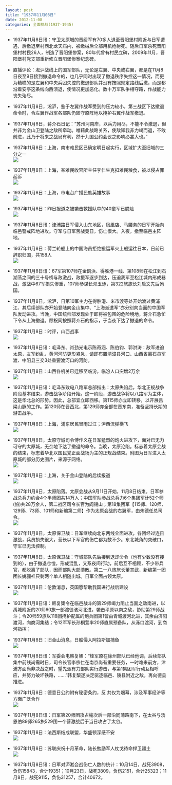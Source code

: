 ```yaml
---
layout: post
title: "1937年11月08日"
date: 2012-11-08
categories: 全面抗战(1937-1945)
---
```


<meta name="referrer" content="no-referrer" />

- 1937年11月8日讯：守卫太原城的晋绥军有70多人退至晋阳堡村附近与日军遭遇，后撤退至村西北龙天庙内，被缴械后全部用机枪射死。随后日军杀死晋阳堡村村民26人，制造了晋阳堡惨案，80年代曾有村民立碑，2009年11月，晋阳堡村党支部重新修立晋阳堡惨案纪念碑。   

- 直播评论：淞沪战线上的国军部队，无论是左翼、中央或右翼，都是在11月8日夜至9日接到撤退命令的，也几乎同时出现了撤退秩序失控这一情况，而更为糟糕的是左翼和中央兵团失控的撤退部队并没有按照规定路线后撤，而是都沿着安亭这条线向西溃退，使情况更加恶化。数十万军队争相夺路，作战能力丧失殆尽。 

- 1937年11月8日，淞沪，鉴于左翼作战军受到的压力较小，第三战区下达撤退命令时，令左翼作战军各部队仍固守原阵地以掩护右翼作战军撤退。 

- 1937年11月8日，蒋介石日记：“苏州河南岸，以兵力用尽，不能不令撤退，但并非为金山卫登陆之敌所牵动。唯藉此战略关系，使敌知我非力竭而退，不敢前进，此乃于将来之战局有利，然于九国公约会议之影响必甚大也。”   

- 1937年11月8日：上海，南市难民区已确定明日起实行，区域扩大至旧城的三分之一 <br/><img src="https://ww4.sinaimg.cn/large/aca367d8jw1dynurhjje9j.jpg" />

- 1937年11月8日：上海，某难民收容所主任李仁生克扣难民粮食，被以侵占罪起诉 <br/><img src="https://ww2.sinaimg.cn/large/aca367d8jw1dynt108j6ej.jpg" />

- 1937年11月8日：上海，市电台广播民族英雄故事 <br/><img src="https://ww1.sinaimg.cn/large/aca367d8jw1dynrauipfrj.jpg" />

- 1937年11月8日：昨日报道之被袭击救援队中的40童军已脱险 <br/><img src="https://ww4.sinaimg.cn/large/aca367d8jw1dynpk6c3ysj.jpg" />

- 1937年11月8日讯：津浦路日军侵入山东地区，凤凰店、马腰务的日军开始向临邑警戒阵地进攻。守军与日军苦战竟日，伤亡很大。入夜，撤至临邑主阵地。 

- 1937年11月8日：荷兰轮船上的中国海员拒绝搬运军火上船运往日本，日前已辞职归国，共158人 <br/><img src="https://ww3.sinaimg.cn/large/aca367d8jw1dynnturqx4j.jpg" />

- 1937年11月8日讯：67军第107师在金鹤浜、得胜港一线、第108师在松江到石湖荡之间的三十号桥与敌激战，敌援军逐步到达，压迫我军至松江城内形成巷战，激战中67军损失惨重，107师参谋长邓玉琢，第322旅旅长刘启文先后殉国。 

- 1937年11月8日，淞沪，日第10军主力在得胜港、米市渡等处开始渡过黄浦江、其后续部队亦开始登陆向金山集中、“上海派遣军”亦分别向当面的中国军队发动进攻。当晚，中国统帅部发现处于即将被包围的危险境地，蒋介石急忙下令从上海撤退。顾祝同按照蒋介石的指示，于当夜下达了撤退的命令。 

- 1937年11月8日：时评，山西战事 <br/><img src="https://ww1.sinaimg.cn/large/aca367d8jw1dynm36z7thj.jpg" />

- 1937年11月8日讯：毛泽东、肖劲光电示陈奇涵、陈伯钧、郭洪涛：敌军进迫太原，友军纷乱，黄河河防更形紧急，请即布置清漳县河口、山西省离石县军渡、中阳县三交3处重要渡河口的河防。 

- 1937年11月8日：山西各机关已迁移至临汾，临汾人口突增2万余 <br/><img src="https://ww1.sinaimg.cn/large/aca367d8jw1dynkd4ucasj.jpg" />

- 1937年11月8日讯：毛泽东致电八路军总部指出：太原失陷后，华北正规战争阶段基本结束，游击战争阶段开始。这一阶段，游击战争将以八路军为主体，这是华北总的形势。因此，总部宜立即西移。第115师亦立即转移，以开展吕梁山脉的工作。第120师在晋西北，第129师亦全部在晋东南，准备坚持长期的游击战争。 

- 1937年11月8日：上海，浦东居民冒雨过江；沪西流弹横飞 <br/><img src="https://ww1.sinaimg.cn/large/aca367d8jw1dynimqa7d3j.jpg" />

- 1937年11月8日，太原守城司令傅作义在日军猛烈的炮火进攻下，面对已无力可守的太原城，无奈地下达了撤退的命令。当晚，太原沦陷。标志着太原会战的结束，标志着华北以国民党正面战场为主的正规战结束。附图为日军进入太原城的部分历史图片，来源于网络。 <br/><img src="https://ww2.sinaimg.cn/large/aca367d8jw1dynh914yi6j.jpg" />

- 1937年11月8日：上海，关于金山登陆的后续报道 <br/><img src="https://ww3.sinaimg.cn/large/aca367d8jw1dyngvzfek8j.jpg" />

- 1937年11月8日，太原陷落。太原会战从9月11日开始，11月8日结束。日军参战总兵力约合4个半师团共14万人；中国军队参战总兵力6个集团军计52个师(旅)共28万余人，第二战区司令长官为阎锡山；第18集团军【115师、120师、129师、73师、101师和新编第二师】作为太原会战的右翼军，由朱德任总司令。 <br/><img src="https://ww1.sinaimg.cn/large/aca367d8jw1dyng133gikj.jpg" />

- 1937年11月8日，太原保卫战：日军继续向北东两线全面进攻，各团经过连日激战，兵员损失很大，营长以下军官的伤亡都为数不少。东北城角的突破口，守军已无法控制。 

- 1937年11月8日，太原保卫战：守城部队先后接到退却命令（也有少数没有接到的），由于撤退仓惶，形成混乱，又系夜间行动，前后互不相顾，不少带兵官，都脱离了部队，因而部队大部溃散。第二一八旅旅长董其武，新编第一团团长姚骊祥只剩两个单人相随出城。日军全面占领太原。 

- 1937年11月8日：伦敦消息，英国愿帮助我国进行战后建设 <br/><img src="https://ww2.sinaimg.cn/large/aca367d8jw1dynf5zxdkrj.jpg" />

- 1937年11月8日讯：韩复榘令在临邑战斗的第29师竭力阻止当面之敌南进，以禹城附近的20师60旅一部渡徒骇河北进，袭击平原以南之敌，协助第29师战斗；令20师59旅以118团掩护配属的炮兵团第1营由青城渡河北进，其余由济阳渡河，向商河集结；令12军军长孙桐萱率20师直属预备队，从泺口渡河，到商河指挥； 

- 1937年11月8日：旧金山消息，日船侵入阿拉斯加捕鱼 <br/><img src="https://ww3.sinaimg.cn/large/aca367d8jw1dyndfb9odhj.jpg" />

- 1937年11月8日讯：军委会电韩复榘：“桂军原在徐州部队已经他调，后续部队集中前线尚需时日，司令长官李宗仁在南京尚有重要任务，一时难来前方，津浦方面尚非决战之时，望先派有力部队实行游击，与第1集团军行动互相呼应，并努力破坏铁路，......”韩复榘遂决定驱逐临邑、陵县附近之敌，再向德县推进。 

- 1937年11月8日：德意日公约附有秘密条约，反 共仅为烟幕，涉及军事经济等方面广泛合作 <br/><img src="https://ww3.sinaimg.cn/large/aca367d8jw1dynbolhwf9j.jpg" />

- 1937年11月8日讯：日军第20师团攻占榆次后一部沿同蒲路南下，在太谷与汤恩伯89师265旅529团一个营激战后于当日攻占了太谷。 

- 1937年11月8日：法西斯结成联盟，华盛顿深感不安 <br/><img src="https://ww1.sinaimg.cn/large/aca367d8jw1dyn9yauko6j.jpg" />

- 1937年11月8日：苏联庆祝十月革命，陆长勉励军人枕戈待命捍卫疆土 <br/><img src="https://ww2.sinaimg.cn/large/aca367d8jw1dyn87rmd3ej.jpg" />

- 1937年11月8日讯：日军对沪淞会战伤亡人数的统计：10月14日，战死3908，负伤15843，合计19351；10月23日，战死3809，负伤2151，合计25323；11月8日，战死9115，负伤31257，合计40672。 

